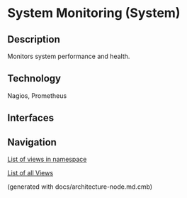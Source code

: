 # System Monitoring (System)
## Description
Monitors system performance and health.

## Technology
Nagios, Prometheus


## Interfaces


## Navigation
[List of views in namespace](./views-in-namespace.md)

[List of all Views](../../views.md)

(generated with docs/architecture-node.md.cmb)
